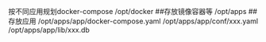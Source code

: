 按不同应用规划docker-compose /opt/docker ##存放镜像容器等 /opt/apps ##存放应用 /opt/apps/app/docker-compose.yaml /opt/apps/app/conf/xxx.yaml /opt/apps/app/lib/xxx.db
